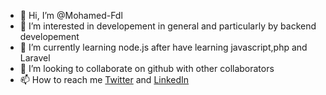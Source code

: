 - 👋 Hi, I’m @Mohamed-Fdl
- 👀 I’m interested in developement in general and particularly by backend developement
- 🌱 I’m currently learning node.js after have learning javascript,php and Laravel
- 💞️ I’m looking to collaborate on github with other collaborators
- 📫 How to reach me [Twitter](https://twitter.com/Mohamed62378852/) and [LinkedIn](https://www.linkedin.com/in/mohamed-fadel-84170b220/)

<!---
Mohamed-Fdl/Mohamed-Fdl is a ✨ special ✨ repository because its `README.md` (this file) appears on your GitHub profile.
You can click the Preview link to take a look at your changes.
--->
